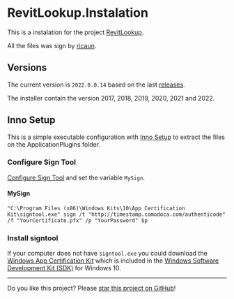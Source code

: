 # RevitLookup.Instalation

This is a instalation for the project [RevitLookup](https://github.com/jeremytammik/RevitLookup).

All the files was sign by [ricaun](https://ricaun.com).

## Versions

The current version is `2022.0.0.14` based on the last [releases](https://github.com/jeremytammik/RevitLookup/releases).

The installer contain the version 2017, 2018, 2019, 2020, 2021 and 2022.

## Inno Setup

This is a simple executable configuration with [Inno Setup](http://www.jrsoftware.org/isinfo.php) to extract the files on the ApplicationPlugins folder.

### Configure Sign Tool

[Configure Sign Tool](https://jrsoftware.org/ishelp/index.php?topic=setup_signtool) and set the variable `MySign`.

#### MySign
```
"C:\Program Files (x86)\Windows Kits\10\App Certification Kit\signtool.exe" sign /t "http://timestamp.comodoca.com/authenticode" /f "YourCertificate.pfx" /p "YourPassword" $p
```

### Install signtool

If your computer does not have `signtool.exe` you could download the [Windows App Certification Kit](https://docs.microsoft.com/en-us/windows/uwp/debug-test-perf/windows-app-certification-kit) which is included in the [Windows Software Development Kit (SDK)](https://developer.microsoft.com/pt-br/windows/downloads/windows-10-sdk/) for Windows 10.

---

Do you like this project? Please [star this project on GitHub](https://github.com/ricaun/RevitLookup.Instalation/stargazers)!

